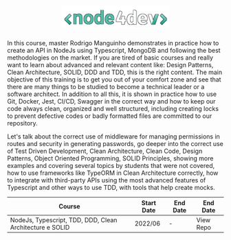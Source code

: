 <h1 align="center">
    <img width="50%"  alt="Node4Devs Logo" title="Node4Devs Logo" src="./readme/assets/images/nodefourdevs-logo.png" />
</h1>

In this course, master Rodrigo Manguinho demonstrates in practice how to create an API in NodeJs using Typescript, MongoDB and following the best methodologies on the market. If you are tired of basic courses and really want to learn about advanced and relevant content like: Design Patterns, Clean Architecture, SOLID, DDD and TDD, this is the right content. The main objective of this training is to get you out of your comfort zone and see that there are many things to be studied to become a technical leader or a software architect. In addition to all this, it is shown in practice how to use Git, Docker, Jest, CI/CD, Swagger in the correct way and how to keep our code always clean, organized and well structured, including creating locks to prevent defective codes or badly formatted files are committed to our repository.

Let's talk about the correct use of middleware for managing permissions in routes and security in generating passwords, go deeper into the correct use of Test Driven Development, Clean Architecture, Clean Code, Design Patterns, Object Oriented Programming, SOLID Principles, showing more examples and covering several topics by students that were not covered, how to use frameworks like TypeORM in Clean Architecture correctly, how to integrate with third-party APIs using the most advanced features of Typescript and other ways to use TDD, with tools that help create mocks.

<div align="center">

| Course                                                   | Start Date | End Date | End Date  |
| -------------------------------------------------------- | ---------- | -------- | --------- |
| NodeJs, Typescript, TDD, DDD, Clean Architecture e SOLID | 2022/06    | -        | View Repo |

</div>
